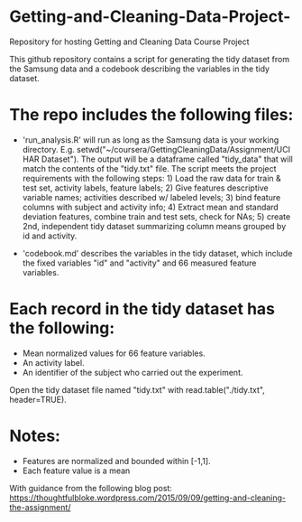 # Getting-and-Cleaning-Data-Project-
Repository for hosting Getting and Cleaning Data Course Project

This github repository contains a script for generating the tidy dataset from the Samsung data and a codebook describing the variables in the tidy dataset.

The repo includes the following files:
=========================================

- 'run_analysis.R' will run as long as the Samsung data is your working directory. E.g. setwd("~/coursera/GettingCleaningData/Assignment/UCI HAR Dataset"). The output will be a dataframe called "tidy_data" that will match the contents of the "tidy.txt" file. The script meets the project requirements with the following steps: 1) Load the raw data for train & test set, activity labels, feature labels; 2) Give features descriptive variable names; activities described w/ labeled levels; 3) bind feature columns with subject and activity info; 4) Extract mean and standard deviation features, combine train and test sets, check for NAs; 5) create 2nd, independent tidy dataset summarizing column means grouped by id and activity.

- 'codebook.md' describes the variables in the tidy dataset, which include the fixed variables "id" and "activity" and 66 measured feature variables. 

Each record in the tidy dataset has the following:
======================================
- Mean normalized values for 66 feature variables. 
- An activity label. 
- An identifier of the subject who carried out the experiment.

Open the tidy dataset file named "tidy.txt" with read.table("./tidy.txt", header=TRUE).


Notes: 
======
- Features are normalized and bounded within [-1,1].
- Each feature value is a mean

With guidance from the following blog post: https://thoughtfulbloke.wordpress.com/2015/09/09/getting-and-cleaning-the-assignment/
